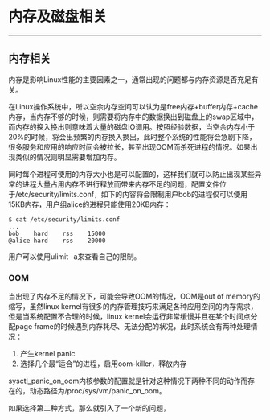 # 内存及磁盘相关

---

## 内存相关

内存是影响Linux性能的主要因素之一，通常出现的问题都与内存资源是否充足有关。

在Linux操作系统中，所以空余内存空间可以认为是free内存+buffer内存+cache内存，当内存不够的时候，则需要将内存中的数据换出到磁盘上的swap区域中，而内存的换入换出则意味着大量的磁盘IO调用。按照经验数据，当空余内存小于20%的时候，将会出频繁的内存换入换出，此时整个系统的性能将会急剧下降，很多服务和应用的响应时间会被拉长，甚至出现OOM而杀死进程的情况。如果出现类似的情况则明显需要增加内存。

同时每个进程可使用的内存大小也是可以配置的，这样我们就可以防止出现某些异常的进程大量占用内存不进行释放而带来内存不足的问题，配置文件位于/etc/security/limits.conf，如下的内容将会限制用户bob的进程仅可以使用15KB内存，用户组alice的进程只能使用20KB内存：

```shell
$ cat /etc/security/limits.conf
...
bob    hard    rss    15000
@alice hard    rss    20000
```

用户可以使用ulimit -a来查看自己的限制。

### OOM

当出现了内存不足的情况下，可能会导致OOM的情况，OOM是out of memory的缩写，虽然linux kernel有很多的内存管理技巧来满足各种应用空间的内存需求，但是当系统配置不合理的时候，linux kernel会运行非常缓慢并且在某个时间点分配page frame的时候遇到内存耗尽、无法分配的状况，此时系统会有两种处理情况：

1. 产生kernel panic
2. 选择几个最“适合”的进程，启用oom-killer，释放内存

sysctl\_panic\_on\_oom内核参数的配置就是针对这种情况下两种不同的动作而存在的，动态路径为/proc/sys/vm/panic\_on\_oom。

如果选择第二种方式，那么就引入了一个新的问题，

